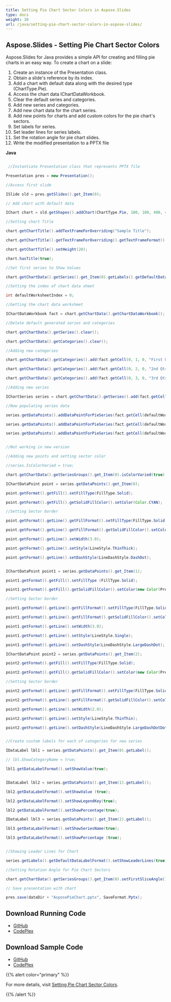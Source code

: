 ```yaml
---
title: Setting Pie Chart Sector Colors in Aspose.Slides
type: docs
weight: 30
url: /java/setting-pie-chart-sector-colors-in-aspose-slides/
---
```


## **Aspose.Slides - Setting Pie Chart Sector Colors**
Aspose.Slides for Java provides a simple API for creating and filling pie charts in an easy way. To create a chart on a slide:

1. Create an instance of the Presentation class.
1. Obtain a slide's reference by its index.
1. Add a chart with default data along with the desired type (ChartType.Pie).
1. Access the chart data IChartDataWorkbook.
1. Clear the default series and categories.
1. Add new series and categories.
1. Add new chart data for the chart series.
1. Add new points for charts and add custom colors for the pie chart's sectors.
1. Set labels for series.
1. Set leader lines for series labels.
1. Set the rotation angle for pie chart slides.
1. Write the modified presentation to a PPTX file

**Java**

``` java

 //Instantiate Presentation class that represents PPTX file

Presentation pres = new Presentation();

//Access first slide

ISlide sld = pres.getSlides().get_Item(0);

// Add chart with default data

IChart chart = sld.getShapes().addChart(ChartType.Pie, 100, 100, 400, 400);

//Setting chart Title

chart.getChartTitle().addTextFrameForOverriding("Sample Title");

chart.getChartTitle().getTextFrameForOverriding().getTextFrameFormat().setCenterText(NullableBool.True);

chart.getChartTitle().setHeight(20);

chart.hasTitle(true);

//Set first series to Show Values

chart.getChartData().getSeries().get_Item(0).getLabels().getDefaultDataLabelFormat().setShowValue(true);

//Setting the index of chart data sheet

int defaultWorksheetIndex = 0;

//Getting the chart data worksheet

IChartDataWorkbook fact = chart.getChartData().getChartDataWorkbook();

//Delete default generated series and categories

chart.getChartData().getSeries().clear();

chart.getChartData().getCategories().clear();

//Adding new categories

chart.getChartData().getCategories().add(fact.getCell(0, 1, 0, "First Qtr"));

chart.getChartData().getCategories().add(fact.getCell(0, 2, 0, "2nd Qtr"));

chart.getChartData().getCategories().add(fact.getCell(0, 3, 0, "3rd Qtr"));

//Adding new series

IChartSeries series = chart.getChartData().getSeries().add(fact.getCell(0, 0, 1, "Series 1"), chart.getType());

//Now populating series data

series.getDataPoints().addDataPointForPieSeries(fact.getCell(defaultWorksheetIndex, 1, 1, 20));

series.getDataPoints().addDataPointForPieSeries(fact.getCell(defaultWorksheetIndex, 2, 1, 50));

series.getDataPoints().addDataPointForPieSeries(fact.getCell(defaultWorksheetIndex, 3, 1, 30));


//Not working in new version

//Adding new points and setting sector color

//series.IsColorVaried = true;

chart.getChartData().getSeriesGroups().get_Item(0).isColorVaried(true);

IChartDataPoint point = series.getDataPoints().get_Item(0);

point.getFormat().getFill().setFillType(FillType.Solid);

point.getFormat().getFill().getSolidFillColor().setColor(Color.CYAN);

//Setting Sector border

point.getFormat().getLine().getFillFormat().setFillType(FillType.Solid);

point.getFormat().getLine().getFillFormat().getSolidFillColor().setColor(Color.GRAY);

point.getFormat().getLine().setWidth(3.0);

point.getFormat().getLine().setStyle(LineStyle.ThinThick);

point.getFormat().getLine().setDashStyle(LineDashStyle.DashDot);


IChartDataPoint point1 = series.getDataPoints().get_Item(1);

point1.getFormat().getFill().setFillType (FillType.Solid);

point1.getFormat().getFill().getSolidFillColor().setColor(new Color(PresetColor.Brown));

//Setting Sector border

point1.getFormat().getLine().getFillFormat().setFillType(FillType.Solid);

point1.getFormat().getLine().getFillFormat().getSolidFillColor().setColor(Color.BLUE);

point1.getFormat().getLine().setWidth(3.0);

point1.getFormat().getLine().setStyle(LineStyle.Single);

point1.getFormat().getLine().setDashStyle(LineDashStyle.LargeDashDot);

IChartDataPoint point2 = series.getDataPoints().get_Item(2);

point2.getFormat().getFill().setFillType(FillType.Solid);

point2.getFormat().getFill().getSolidFillColor().setColor(new Color(PresetColor.Coral));

//Setting Sector border

point2.getFormat().getLine().getFillFormat().setFillType(FillType.Solid);

point2.getFormat().getLine().getFillFormat().getSolidFillColor().setColor(Color.RED);

point2.getFormat().getLine().setWidth(2.0);

point2.getFormat().getLine().setStyle(LineStyle.ThinThin);

point2.getFormat().getLine().setDashStyle(LineDashStyle.LargeDashDotDot);


//Create custom labels for each of categories for new series

IDataLabel lbl1 = series.getDataPoints().get_Item(0).getLabel();

// lbl.ShowCategoryName = true;

lbl1.getDataLabelFormat().setShowValue(true);


IDataLabel lbl2 = series.getDataPoints().get_Item(1).getLabel();

lbl2.getDataLabelFormat().setShowValue (true);

lbl2.getDataLabelFormat().setShowLegendKey(true);

lbl2.getDataLabelFormat().setShowPercentage(true);

IDataLabel lbl3 = series.getDataPoints().get_Item(2).getLabel();

lbl3.getDataLabelFormat().setShowSeriesName(true);

lbl3.getDataLabelFormat().setShowPercentage (true);


//Showing Leader Lines for Chart

series.getLabels().getDefaultDataLabelFormat().setShowLeaderLines(true);

//Setting Rotation Angle for Pie Chart Sectors

chart.getChartData().getSeriesGroups().get_Item(0).setFirstSliceAngle(180);

// Save presentation with chart

pres.save(dataDir + "AsposePieChart.pptx", SaveFormat.Pptx);

```
## **Download Running Code**
- [GitHub](https://github.com/aspose-slides/Aspose.Slides-for-Java/releases)
- [CodePlex](https://asposeslidesjavapptx4j.codeplex.com/releases)
## **Download Sample Code**
- [GitHub](https://github.com/aspose-slides/Aspose.Slides-for-Java)
- [CodePlex](https://asposeslidesjavapptx4j.codeplex.com/)

{{% alert color="primary" %}} 

For more details, visit [Setting Pie Chart Sector Colors](http://docs.aspose.com:8082/docs/display/slidesjava/Setting+Pie+Chart+Sector+Colors).

{{% /alert %}}
